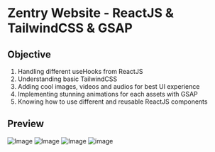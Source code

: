# Zentry Website - ReactJS & TailwindCSS & GSAP 

## Objective
1. Handling different useHooks from ReactJS
2. Understanding basic TailwindCSS
3. Adding cool images, videos and audios for best UI experience
4. Implementing stunning animations for each assets with GSAP
5. Knowing how to use different and reusable ReactJS components

## Preview
![Image](https://github.com/user-attachments/assets/37fb50e1-5e00-4697-afeb-7ca7c163c259)
![Image](https://github.com/user-attachments/assets/a9aeaab4-09c4-4bcb-91d3-9589f54110e8)
![Image](https://github.com/user-attachments/assets/3fa96356-4906-46c1-9fd1-33e2f1a2f7fe)
![image](https://github.com/user-attachments/assets/2fa25c68-1e44-43c0-aed5-736f93f3f296)
